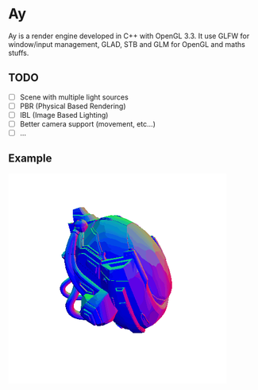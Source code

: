 # Ay

Ay is a render engine developed in C++ with OpenGL 3.3.
It use GLFW for window/input management, GLAD, STB and GLM for OpenGL and maths stuffs.

## TODO

- [ ] Scene with multiple light sources
- [ ] PBR (Physical Based Rendering)
- [ ] IBL (Image Based Lighting)
- [ ] Better camera support (movement, etc...)
- [ ] ...

## Example

![Example Damaged Helmet (normal edition)](example_01.gif)